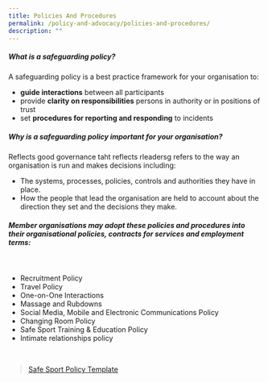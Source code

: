 ```yaml
---
title: Policies And Procedures
permalink: /policy-and-advocacy/policies-and-procedures/
description: ""
---
```

#####  What is a safeguarding policy?

A safeguarding policy is a best practice framework for your organisation to:
*  **guide interactions** between all participants
*  provide **clarity on responsibilities** persons in authority or in positions of trust
*  set **procedures for reporting and responding** to incidents 

#####  Why is a safeguarding policy important for your organisation?

Reflects good governance taht reflects rleadersg refers to the way an organisation is run and makes decisions including:

*   The systems, processes, policies, controls and authorities they have in place.
*   How the people that lead the organisation are held to account about the direction they set and the decisions they make.

##### Member organisations may adopt these policies and procedures into their organisational policies, contracts for services and employment terms:

<br>

* Recruitment Policy
* Travel Policy
* One-on-One Interactions
* Massage and Rubdowns
* Social Media, Mobile and Electronic Communications Policy
* Changing Room Policy
* Safe Sport Training & Education Policy
* Intimate relationships policy
<br>

> [Safe Sport Policy Template](/files/Template%20Safe%20Sport%20Policy.pdf)